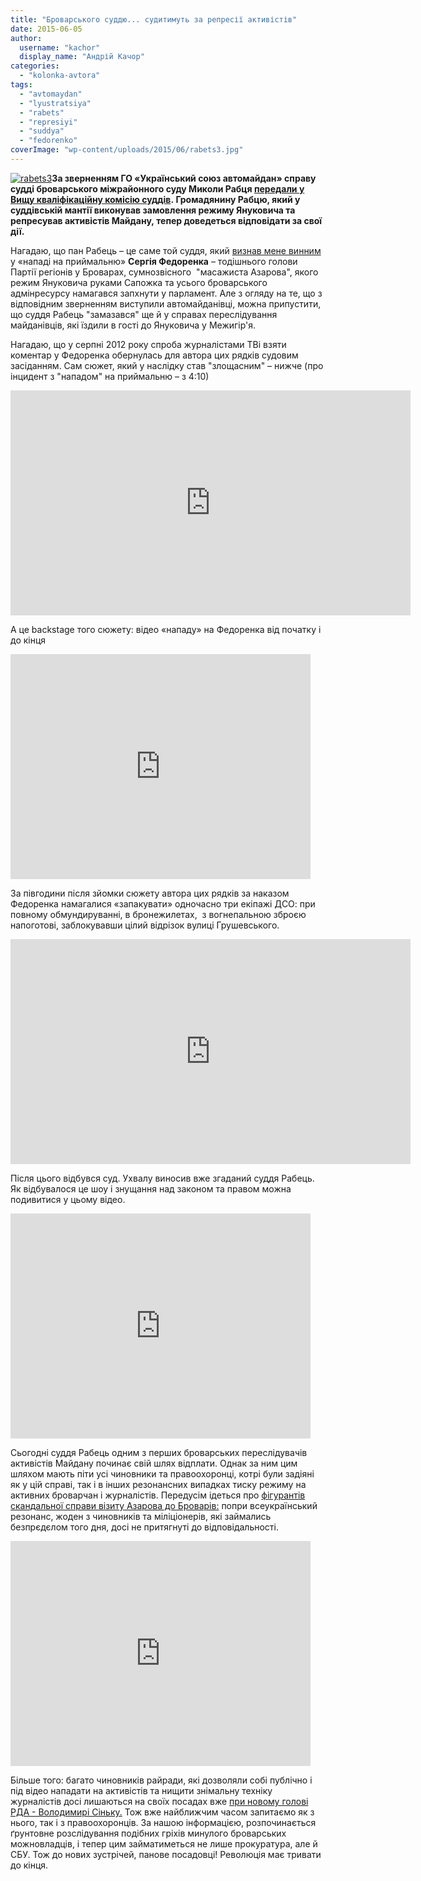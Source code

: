 ```yaml
---
title: "Броварського суддю... судитимуть за репресії активістів"
date: 2015-06-05
author: 
  username: "kachor"
  display_name: "Андрій Качор"
categories: 
  - "kolonka-avtora"
tags: 
  - "avtomaydan"
  - "lyustratsiya"
  - "rabets"
  - "represiyi"
  - "suddya"
  - "fedorenko"
coverImage: "wp-content/uploads/2015/06/rabets3.jpg"
---
```


[![rabets3](https://mpz.brovary.org/wp-content/uploads/2015/06/rabets3.jpg)](https://mpz.brovary.org/wp-content/uploads/2015/06/rabets3.jpg)**За зверненням ГО «Український союз автомайдан» справу судді броварського міжрайонного суду Миколи Рабця [передали у Вищу кваліфікаційну комісію суддів](http://www.day.kiev.ua/uk/news/030615-speckomisiya-z-perevirky-suddiv-vyyavyla-oznaky-porushennya-prysyagy-pyatma-suddyamy). Громадянину Рабцю, який у суддівській мантії виконував замовлення режиму Януковича та репресував активістів Майдану, тепер доведеться відповідати за свої дії.**

Нагадаю, що пан Рабець – це саме той суддя, який [визнав мене винним](https://mpz.brovary.org/za-sprobu-vzyati-komentar-u-deputata-miskradi-zhurnalista-ostatochno-viznali-huliganom-ta-prisudili-shtraf/) у «нападі на приймальню» **Сергія Федоренка** – тодішнього голови Партії регіонів у Броварах, сумнозвісного  "масажиста Азарова", якого режим Януковича руками Сапожка та усього броварського адмінресурсу намагався запхнути у парламент. Але з огляду на те, що з відповідним зверненням виступили автомайданівці, можна припустити, що суддя Рабець "замазався" ще й у справах переслідування майданівців, які їздили в гості до Януковича у Межигір'я.

Нагадаю, що у серпні 2012 року спроба журналістами ТВі взяти коментар у Федоренка обернулась для автора цих рядків судовим засіданням. Сам сюжет, який у наслідку став "злощасним" – нижче (про інцидент з "нападом" на приймальню – з 4:10)

<iframe src="https://www.youtube.com/embed/scSyZZIt5jw" width="640" height="360" frameborder="0" allowfullscreen="allowfullscreen"></iframe>

А це backstage того сюжету: відео «нападу» на Федоренка від початку і до кінця

<iframe src="https://www.youtube.com/embed/76fsjY9GaTI" width="480" height="360" frameborder="0" allowfullscreen="allowfullscreen"></iframe>

За півгодини після зйомки сюжету автора цих рядків за наказом Федоренка намагалися «запакувати» одночасно три екіпажі ДСО: при повному обмундируванні, в бронежилетах,  з вогнепальною зброєю напоготові, заблокувавши цілий відрізок вулиці Грушевського.

<iframe src="https://www.youtube.com/embed/fWoByJTvsGs" width="640" height="360" frameborder="0" allowfullscreen="allowfullscreen"></iframe>

Після цього відбувся суд. Ухвалу виносив вже згаданий суддя Рабець. Як відбувалося це шоу і знущання над законом та правом можна подивитися у цьому відео.

<iframe src="https://www.youtube.com/embed/cqmyrz0PI-A" width="480" height="360" frameborder="0" allowfullscreen="allowfullscreen"></iframe>

Сьогодні суддя Рабець одним з перших броварських переслідувачів активістів Майдану починає свій шлях відплати. Однак за ним цим шляхом мають піти усі чиновники та правоохоронці, котрі були задіяні як у цій справі, так і в інших резонансних випадках тиску режиму на активних броварчан і журналістів. Передусім ідеться про [фігурантів скандальної справи візиту Азарова до Броварів:](https://mpz.brovary.org/napadniki-na-lyudey-pid-chas-vizitu-azarova-zaslugovuyut-prinaymni-na-publichniy-osud-foto-video/) попри всеукраїнський резонанс, жоден з чиновників та міліціонерів, які займались безпрєдєлом того дня, досі не притягнуті до відповідальності.

<iframe src="https://www.youtube.com/embed/wT7SeNc1I4k" width="480" height="360" frameborder="0" allowfullscreen="allowfullscreen"></iframe>

Більше того: багато чиновників райради, які дозволяли собі публічно і під відео нападати на активістів та нищити знімальну техніку журналістів досі лишаються на своїх посадах вже [при новому голові РДА - Володимирі Сіньку.](https://mpz.brovary.org/poroshenko-priznachiv-golovoyu-brovarskoyi-rda-volodimira-sinka/) Тож вже найближчим часом запитаємо як з нього, так і з правоохоронців. За нашою інформацією, розпочинається ґрунтовне розслідування подібних гріхів минулого броварських можновладців, і тепер цим займатиметься не лише прокуратура, але й СБУ. Тож до нових зустрічей, панове посадовці! Революція має тривати до кінця.
